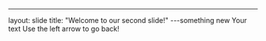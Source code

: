 ---

layout: slide
title: "Welcome to our second slide!"
---something new
Your text
Use the left arrow to go back!
